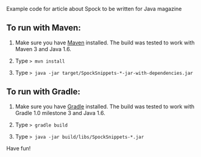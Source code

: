 Example code for article about Spock to be written for Java magazine

To run with Maven:
------------------

1. Make sure you have [Maven](http://maven.apache.org/download.html) installed.
   The build was tested to work with Maven 3 and Java 1.6.

2. Type `> mvn install`

3. Type `> java -jar target/SpockSnippets-*-jar-with-dependencies.jar`

To run with Gradle:
------------------

1. Make sure you have [Gradle](http://gradle.org) installed.
   The build was tested to work with Gradle 1.0 milestone 3 and Java 1.6.

2. Type `> gradle build`

3. Type `> java -jar build/libs/SpockSnippets-*.jar`


Have fun!

